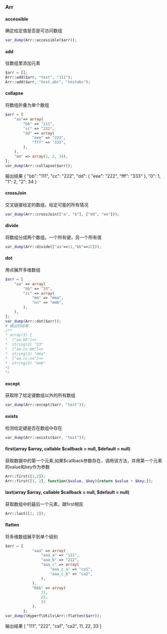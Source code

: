 ### Arr
#### accessible
确定给定值是否是可访问数组
```php
var_dump(Arr::accessible($arr));
```

#### add
往数组里添加元素
```php
$arr = [];
Arr::add($arr, "test", "111");
Arr::add($arr, "test.abc", "testabc");
```
#### collapse
将数组折叠为单个数组
```php
$arr = [
    "aa"=> array(
        "bb" => "111",
        "cc" => "222",
        "dd" => array(
            "eee" => "222",
            "fff" => "333",
        ),
    ),
    "mm" => array(1, 2, 34),
];
var_dump(Arr::collapse($arr));
```
输出结果
{
    "bb": "111",
    "cc": "222",
    "dd": {
        "eee": "222",
        "fff": "333"
    },
    "0": 1,
    "1": 2,
    "2": 34
}

#### crossJoin
交叉链接给定的数组，给定可能的所有情况
```php
var_dump(Arr::crossJoin(["a", "b"], ["dd", "ee"]));
```

#### divide
将数组分成两个数组。一个所有键，另一个所有值
```php
var_dump(Arr::divide(["aa"=>11,"bb"=>22]));
```

#### dot
用点展开多维数组
```php
$arr = [
    "aa" => array(
        "bb" => "33",
        "cc" => array(
            "mm" => "mma",
            "nn" => "mmb",
        ),
    ),
];
var_dump(Arr::dot($arr));
# 输出的结果
/**
* array(3) {
*  ["aa.bb"]=>
*  string(2) "33"
*  ["aa.cc.mm"]=>
*  string(3) "mma"
*  ["aa.cc.nn"]=>
*  string(3) "mmb"
*} 
*/
```


#### except
获取除了给定键数组以外的所有数组
```php
var_dump(Arr::except($arr, "test"));
```

#### exists
检测给定键是否在数组中存在
```php
var_dump(Arr::exists($arr, "test"));
```

#### first(array $array, callable $callback = null, $default = null)
获取数据中的第一个元素,如果$callback参数存在，调用该方法，并用第一个元素的value和key作为参数
```php
Arr::first([1,2]);
Arr::first([1, 2], function($value, $key){return $value + $key;});
```


#### last(array $array, callable $callback = null, $default = null)
获取数组中的最后一个元素，跟first相反
```php
Arr::last([1, 2]);
```

#### flatten
将多维数组展平到单个级别
```php
$arr = [
            "aaa" => array(
                "aaa_a" => "111",
                "aaa_b" => "222",
                "aaa_c" => array(
                    "aaa_c_a" => "ca1",
                    "aaa_c_b" => "ca2",
                ),
            ),
            "bbb" => array(
                11,
                22,
                33
            ),
        ];
var_dump(\Hyperf\Utils\Arr::flatten($arr));
```
输出结果
[
    "111",
    "222",
    "ca1",
    "ca2",
    11,
    22,
    33
]
 

